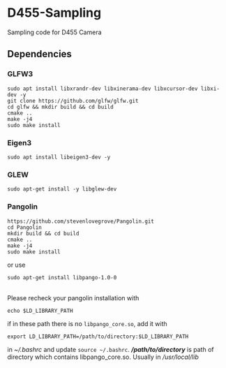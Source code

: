 # D455-Sampling
Sampling code for D455 Camera

## Dependencies
### GLFW3
```
sudo apt install libxrandr-dev libxinerama-dev libxcursor-dev libxi-dev -y
git clone https://github.com/glfw/glfw.git
cd glfw && mkdir build && cd build
cmake ..
make -j4
sudo make install
```
### Eigen3
```
sudo apt install libeigen3-dev -y
```
### GLEW
```
sudo apt-get install -y libglew-dev
```
### Pangolin
```
https://github.com/stevenlovegrove/Pangolin.git
cd Pangolin
mkdir build && cd build
cmake ..
make -j4
sudo make install
```
or use
```
sudo apt-get install libpango-1.0-0
```
\
Please recheck your pangolin installation with
```
echo $LD_LIBRARY_PATH
```
if in these path there is no ```libpango_core.so```, add it with 
```
export LD_LIBRARY_PATH=/path/to/directory:$LD_LIBRARY_PATH
```
in *~/.bashrc* and update ```source ~/.bashrc```. ***/path/to/directory*** is path of directory which contains libpango_core.so. Usually in */usr/local/lib*
